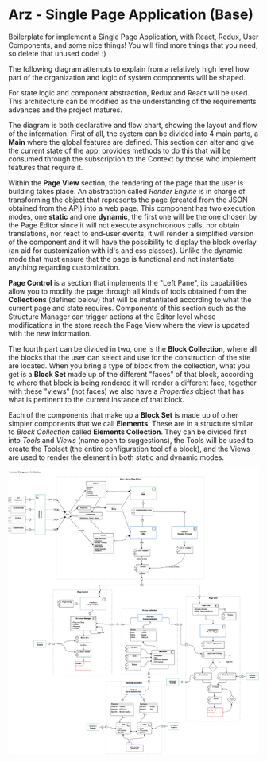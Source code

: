 # Arz - Single Page Application (Base)
Boilerplate for implement a Single Page Application, with React, Redux, User Components, and some nice things! You will find more things that you need, so delete that unused code! :)

The following diagram attempts to explain from a relatively high level how part of the organization and logic of system components will be shaped. 

For state logic and component abstraction, Redux and React will be used. This architecture can be modified as the understanding of the requirements advances and the project matures.

The diagram is both declarative and flow chart, showing the layout and flow of the information. First of all, the system can be divided into 4 main parts, a **Main** where the global features are defined. This section can alter and give the current state of the app, provides methods to do this that will be consumed through the subscription to the Context by those who implement features that require it.

Within the **Page View** section, the rendering of the page that the user is building takes place. An abstraction called _Render Engine_ is in charge of transforming the object that represents the page (created from the JSON obtained from the API) into a web page. This component has two execution modes, one **static** and one **dynamic**, the first one will be the one chosen by the Page Editor since it will not execute asynchronous calls, nor obtain translations, nor react to end-user events, it will render a simplified version of the component and it will have the possibility to display the block overlay (an aid for customization with id's and css classes). Unlike the dynamic mode that must ensure that the page is functional and not instantiate anything regarding customization.

**Page Control** is a section that implements the "Left Pane", its capabilities allow you to modify the page through all kinds of tools obtained from the **Collections** (defined below) that will be instantiated according to what the current page and state requires. Components of this section such as the Structure Manager can trigger actions at the Editor level whose modifications in the store reach the Page View where the view is updated with the new information.

The fourth part can be divided in two, one is the **Block Collection**, where all the blocks that the user can select and use for the construction of the site are located. When you bring a type of block from the collection, what you get is a **Block Set** made up of the different "faces" of that block, according to where that block is being rendered it will render a different face, together with these "views" (not faces) we also have a _Properties_ object that has what is pertinent to the current instance of that block.

Each of the components that make up a **Block Set** is made up of other simpler components that we call **Elements**. These are in a structure similar to _Block Collection_ called **Elements Collection**. They can be divided first into _Tools_ and _Views_ (name open to suggestions), the Tools will be used to create the Toolset (the entire configuration tool of a block), and the Views are used to render the element in both static and dynamic modes.

<img  src="static/img/component-architecture.png">